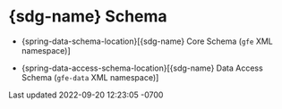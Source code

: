 <div id="header">

# {sdg-name} Schema

</div>

<div id="content">

<div class="ulist">

- {spring-data-schema-location}\[{sdg-name} Core Schema (`gfe` XML
  namespace)\]

- {spring-data-access-schema-location}\[{sdg-name} Data Access Schema
  (`gfe-data` XML namespace)\]

</div>

</div>

<div id="footer">

<div id="footer-text">

Last updated 2022-09-20 12:23:05 -0700

</div>

</div>
